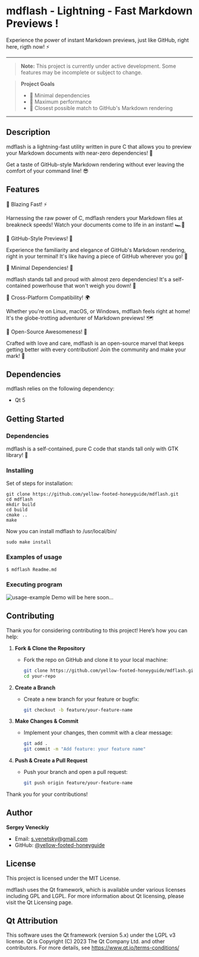 # mdflash - Lightning - Fast Markdown Previews !

Experience the power of instant Markdown previews, just like GitHub, right here, rigth now! ⚡️

***
> **Note:** This project is currently under active development. Some features may be incomplete or subject to change.

> **Project Goals**
> - 🔗 Minimal dependencies<br>
> - 🚀 Maximum performance<br>
> - 🎯 Closest possible match to GitHub's Markdown rendering<br>
***


## Description
mdflash is a lightning-fast utility written in pure C that allows you to preview your Markdown documents with near-zero dependencies! 🚀

Get a taste of GitHub-style Markdown rendering without ever leaving the comfort of your command line! 😎



## Features
🌋 Blazing Fast! ⚡️

Harnessing the raw power of C, mdflash renders your Markdown files at breakneck speeds! Watch your documents come to life in an instant! 🏎💨

🌋 GitHub-Style Previews! 👀

Experience the familiarity and elegance of GitHub's Markdown rendering, right in your terminal! It's like having a piece of GitHub wherever you go! 🐙

🌋 Minimal Dependencies! 🍃

mdflash stands tall and proud with almost zero dependencies! It's a self-contained powerhouse that won't weigh you down! 💪

🌋 Cross-Platform Compatibility! 🌍

Whether you're on Linux, macOS, or Windows, mdflash feels right at home! It's the globe-trotting adventurer of Markdown previews! 🗺

🌋 Open-Source Awesomeness! 🌟

Crafted with love and care, mdflash is an open-source marvel that keeps getting better with every contribution! Join the community and make your mark! 🤝

## Dependencies

mdflash relies on the following dependency:

- Qt 5

## Getting Started

### Dependencies
mdflash is a self-contained, pure C code that stands tall only with GTK library! 🏰

### Installing
Set of steps for installation:

```
git clone https://github.com/yellow-footed-honeyguide/mdflash.git 
cd mdflash
mkdir build
cd build
cmake ..
make
```

Now you can install mdflash to /usr/local/bin/
```
sudo make install
```



### Examples of usage
```
$ mdflash Readme.md
```


### Executing program
![usage-example](assets/mdflash.gif)
Demo will be here soon...


## Contributing
Thank you for considering contributing to this project! Here’s how you can help:

1. **Fork & Clone the Repository**
   - Fork the repo on GitHub and clone it to your local machine:
     ```sh
     git clone https://github.com/yellow-footed-honeyguide/mdflash.git
     cd your-repo
     ```

2. **Create a Branch**
   - Create a new branch for your feature or bugfix:
     ```sh
     git checkout -b feature/your-feature-name
     ```

3. **Make Changes & Commit**
   - Implement your changes, then commit with a clear message:
     ```sh
     git add .
     git commit -m "Add feature: your feature name"
     ```

4. **Push & Create a Pull Request**
   - Push your branch and open a pull request:
     ```sh
     git push origin feature/your-feature-name
     ```

Thank you for your contributions!


## Author
**Sergey Veneckiy**
- Email: s.venetsky@gmail.com
- GitHub: [@yellow-footed-honeyguide](https://github.com/yellow-footed-honeyguide)

## License
This project is licensed under the MIT License.

mdflash uses the Qt framework, which is available under various licenses including GPL and LGPL. For more information about Qt licensing, please visit the Qt Licensing page.

## Qt Attribution
This software uses the Qt framework (version 5.x) under the LGPL v3 license.
Qt is Copyright (C) 2023 The Qt Company Ltd. and other contributors.
For more details, see https://www.qt.io/terms-conditions/
